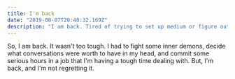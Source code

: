 ```yaml
---
title: I'm back
date: "2019-08-07T20:40:32.169Z"
description: "I am back. Tired of trying to set up medium or figure out another blog generator in a language I'm not using day to day."
---
```


So, I am back. It wasn't too tough. I had to fight some inner demons, decide what conversations were worth to have in my head, and commit some serious hours in a job that I'm having a tough time dealing with. But, I'm back, and I'm not regretting it.

